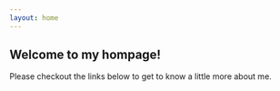 ```yaml
---
layout: home
---
```

## Welcome to my hompage!

Please checkout the links below to get to know a little more about me.
